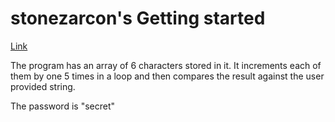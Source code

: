 # stonezarcon's Getting started
[Link](https://crackmes.one/crackme/660a24f1cddae72ae250bf56)

The program has an array of 6 characters stored in it. It increments each of them by one 5 times in a loop and then compares the result against the user provided string.

The password is "secret"

